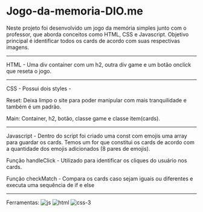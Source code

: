 # Jogo-da-memoria-DIO.me

Neste projeto foi desenvolvido um jogo da memória simples junto com o professor, que aborda conceitos como HTML, CSS e Javascript. Objetivo principal é identificar todos os cards de acordo com suas respectivas imagens. 

---
HTML - Uma div container com um h2, outra div game e um botão onclick que reseta o jogo.

---
CSS - Possui dois styles - 

Reset: Deixa limpo o site para poder manipular com mais tranquilidade e também é um padrão.

Main: Container, h2, botão, classe game e classe item(cards).

---
Javascript - Dentro do script foi criado uma const com emojis uma array para guardar os cards. Temos um for que constitui os cards de acordo com a quantidade dos emojis adicionados (8 pares de emojis).

Função handleClick - Utilizado para identificar os cliques do usuário nos cards.

Função checkMatch - Compara os cards caso sejam iguais ou diferentes e executa uma sequência de if e else 

---
Ferramentas:
![js](https://github.com/user-attachments/assets/556274c5-a42e-49fe-b527-7de86d5c9380) ![html](https://github.com/user-attachments/assets/b2aa2625-7066-4405-97c9-e6e25d2d5974) ![css-3](https://github.com/user-attachments/assets/7749c3eb-4769-4589-92c1-ada95a95ee62)
